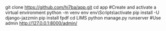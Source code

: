 git clone https://github.com/hi7ba/app.git
cd app
#Create and activate a virtual environment
python -m venv env
env\Scripts\activate
pip install -U django-jazzmin
pip install fpdf
cd LIMS
python manage.py runserver
#Use admin
http://127.0.0.1:8000/admin/
